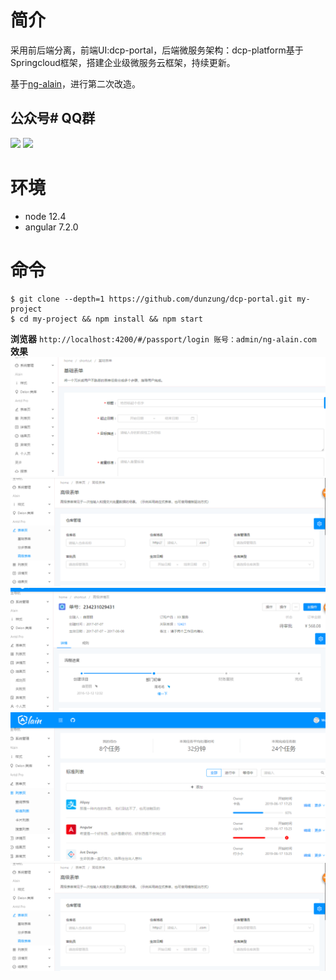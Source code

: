 
# 简介
采用前后端分离，前端UI:dcp-portal，后端微服务架构：dcp-platform基于Springcloud框架，搭建企业级微服务云框架，持续更新。 

基于[ng-alain](https://github.com/ng-alain/ng-alain)，进行第二次改造。


## 公众号# QQ群
![](https://github.com/dunzung/dcp-platform/blob/master/assets/code.jpg?raw=true)
![](https://github.com/dunzung/dcp-platform/blob/master/assets/q.png?raw=true)

# 环境
- node 12.4
- angular 7.2.0

# 命令
```
$ git clone --depth=1 https://github.com/dunzung/dcp-portal.git my-project 
$ cd my-project && npm install && npm start
```
**浏览器**
``
http://localhost:4200/#/passport/login
账号：admin/ng-alain.com
``
**效果**
![](https://github.com/dunzung/assets/blob/master/20190617172603.png?raw=true)
![](https://github.com/dunzung/assets/blob/master/20190617172608.png?raw=true)
![](https://github.com/dunzung/assets/blob/master/20190617172620.png?raw=true)
![](https://github.com/dunzung/assets/blob/master/20190617172623.png?raw=true)
![](https://github.com/dunzung/assets/blob/master/20190617172635.png?raw=true)  

